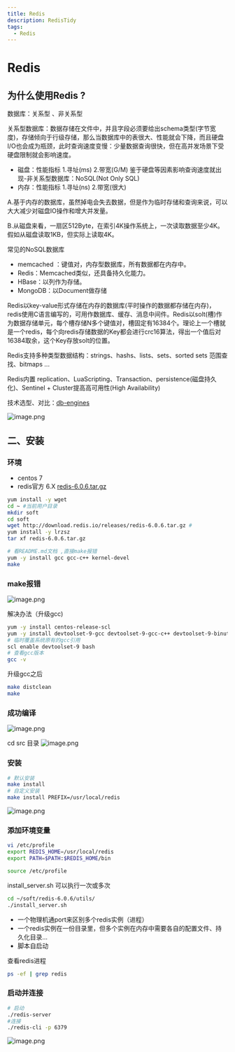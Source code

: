 ```yaml
---
title: Redis
description: RedisTidy
tags:
  - Redis
---
```


# Redis
## 为什么使用Redis ?

数据库：关系型 、非关系型

关系型数据库：数据存储在文件中，并且字段必须要给出schema类型(字节宽度)，存储倾向于行级存储，那么当数据库中的表很大、性能就会下降，而且硬盘I/O也会成为瓶颈，此时查询速度变慢：少量数据查询很快，但在高并发场景下受硬盘限制就会影响速度。

- 磁盘：性能指标 1.寻址(ms)  2.带宽(G/M)
  鉴于硬盘等因素影响查询速度就出现-非关系型数据库：NoSQL(Not Only SQL)
- 内存：性能指标 1.寻址(ns) 2.带宽(很大)

A.基于内存的数据库，虽然掉电会失去数据，但是作为临时存储和查询来说，可以大大减少对磁盘IO操作和增大并发量。

B.从磁盘来看，一扇区512Byte，在索引4K操作系统上，一次读取数据至少4K。假如从磁盘读取1KB，但实际上读取4K。

常见的NoSQL数据库

- memcached ：键值对，内存型数据库，所有数据都在内存中。
- Redis：Memcached类似，还具备持久化能力。
- HBase：以列作为存储。
- MongoDB：以Document做存储

Redis以key-value形式存储在内存的数据库(平时操作的数据都存储在内存)，redis使用C语言编写的，可用作数据库、缓存、消息中间件。Redis以solt(槽)作为数据存储单元，每个槽存储N多个键值对，槽固定有16384个。理论上一个槽就是一个redis，每个向redis存储数据的Key都会进行crc16算法，得出一个值后对16384取余，这个Key存放solt的位置。

Redis支持多种类型数据结构：strings、hashs、lists、sets、sorted sets 范围查找、bitmaps ...

Redis内置 replication、LuaScripting、Transaction、persistence(磁盘持久化)、Sentinel + Cluster提高高可用性(High Availability)



技术选型、对比：[db-engines](https://db-engines.com/en/)

![image.png](https://qiniu.121rh.com/obsidian/img/20230209222723.png)


## 二、安装

### 环境

- centos 7
- redis官方 6.X    [redis-6.0.6.tar.gz](http://download.redis.io/releases/redis-6.0.6.tar.gz)

```sh
yum install -y wget  
cd ~ #当前用户目录
mkdir soft
cd soft
wget http://download.redis.io/releases/redis-6.0.6.tar.gz #
yum install -y lrzsz
tar xf redis-6.0.6.tar.gz

# 看README.md文档 ,直接make报错
yum -y install gcc gcc-c++ kernel-devel
make
```

### make报错
![image.png](https://qiniu.121rh.com/obsidian/img/20230209233256.png)

解决办法（升级gcc)
```sh
yum -y install centos-release-scl
yum -y install devtoolset-9-gcc devtoolset-9-gcc-c++ devtoolset-9-binutils
# 临时覆盖系统原有的gcc引用
scl enable devtoolset-9 bash
# 查看gcc版本 
gcc -v
```

升级gcc之后
```sh
make distclean
make
```

### 成功编译
![image.png](https://qiniu.121rh.com/obsidian/img/20230209233559.png)

cd src 目录
![image.png](https://qiniu.121rh.com/obsidian/img/20230209233805.png)

### 安装
```sh
# 默认安装
make install
# 自定义安装
make install PREFIX=/usr/local/redis
```
![image.png](https://qiniu.121rh.com/obsidian/img/20230209234120.png)

### 添加环境变量
```sh
vi /etc/profile
export REDIS_HOME=/usr/local/redis
export PATH=$PATH:$REDIS_HOME/bin

source /etc/profile
```

install_server.sh 可以执行一次或多次
```sh
cd ~/soft/redis-6.0.6/utils/
./install_server.sh
```
- 一个物理机通port来区别多个redis实例（进程）
- 一个redis实例在一份目录里，但多个实例在内存中需要各自的配置文件、持久化目录...
- 脚本自启动

查看redis进程
```sh
ps -ef | grep redis
```

### 启动并连接
```sh
# 启动
./redis-server
#连接
./redis-cli -p 6379
```

![image.png](https://qiniu.121rh.com/obsidian/img/20230209235747.png)
